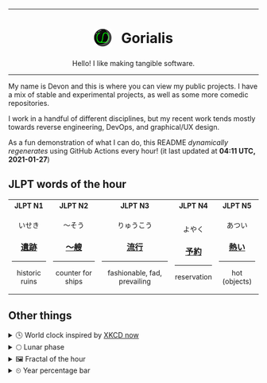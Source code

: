 ***

<h1 align="center">
<sub>
    <img src="readme/resources/avatar.png" height="36">
</sub>
&nbsp;
Gorialis
</h1>
<p align="center">
Hello! I like making tangible software.
</p>

***

My name is Devon and this is where you can view my public projects. I have a mix of stable and experimental projects, as well as some more comedic repositories.

I work in a handful of different disciplines, but my recent work tends mostly towards reverse engineering, DevOps, and graphical/UX design.

As a fun demonstration of what I can do, this README *dynamically regenerates* using GitHub Actions every hour! (it last updated at **04:11 UTC, 2021-01-27**)

<h2>JLPT words of the hour</h2>
<table>
    <tr>
        <th>JLPT N1</th>
        <th>JLPT N2</th>
        <th>JLPT N3</th>
        <th>JLPT N4</th>
        <th>JLPT N5</th>
    </tr>
    <tr>
        <td>
            <p align="center">いせき</p>
            <h3 align="center"><b><a href="https://jisho.org/search/%E9%81%BA%E8%B7%A1">遺跡</a></b></h3>
            <hr>
            <p align="center">historic ruins</p>
        </td>
        <td>
            <p align="center">～そう</p>
            <h3 align="center"><b><a href="https://jisho.org/search/%EF%BD%9E%E8%89%98">～艘</a></b></h3>
            <hr>
            <p align="center">counter for ships</p>
        </td>
        <td>
            <p align="center">りゅうこう</p>
            <h3 align="center"><b><a href="https://jisho.org/search/%E6%B5%81%E8%A1%8C">流行</a></b></h3>
            <hr>
            <p align="center">fashionable,<wbr> fad,<wbr> prevailing</p>
        </td>
        <td>
            <p align="center">よやく</p>
            <h3 align="center"><b><a href="https://jisho.org/search/%E4%BA%88%E7%B4%84">予約</a></b></h3>
            <hr>
            <p align="center">reservation</p>
        </td>
        <td>
            <p align="center">あつい</p>
            <h3 align="center"><b><a href="https://jisho.org/search/%E7%86%B1%E3%81%84">熱い</a></b></h3>
            <hr>
            <p align="center">hot (objects)</p>
        </td>
    </tr>
</table>

<h2>Other things</h2>
<details>
<summary>🕓  World clock inspired by <a href="https://xkcd.com/now">XKCD now</a></summary>

> <img src="generated/now.png" width="512">

</details>
<details>
<summary>🌕 Lunar phase</summary>

The moon is approximately 49.33% through its phase (Full Moon).

</details>
<details>
<summary>&#x1f5bc; Fractal of the hour</summary>

> <img src="generated/fractal.png" width="512">

</details>
<details>
<summary>&#x23f2; Year percentage bar</summary>
<pre><code>2021 [█▁▁▁▁▁▁▁▁▁▁▁▁▁▁▁▁▁▁▁] 7.17%</code></pre>
</details>
